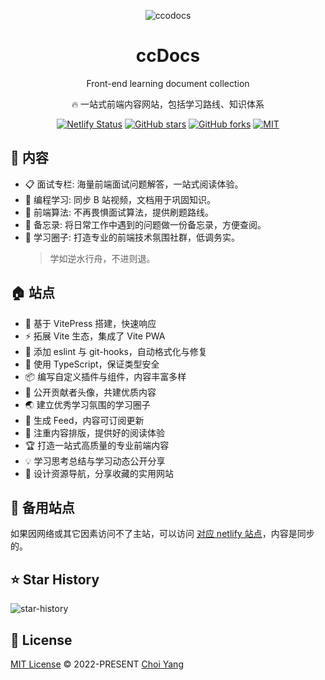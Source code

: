 <p align="center">
<img  alt="ccodocs" src="https://imgsbed-1301560453.cos.ap-shanghai.myqcloud.com//blogchodocs-logo.svg"/>
</p>

<h1 align="center">
ccDocs
</h1>

<p align="center">
Front-end learning document collection
</p>

<p align="center">
🔥 一站式前端内容网站，包括学习路线、知识体系
</p>

<p align="center">
<a href="https://main--dancing-dango-bc1810.netlify.app/"target="__blank" ><img alt="Netlify Status" src="https://api.netlify.com/api/v1/badges/3b1c6bab-4f16-43d1-814b-b095bac4d648/deploy-status"></a>
<a href="https://github.com/coderhzy/ccdocs" target="__blank"><img alt="GitHub stars" src="https://img.shields.io/github/stars/coderhzy/ccdocs?style=social"></a>
<a href="https://github.com/coderhzy/ccdocs/network"><img alt="GitHub forks" src="https://img.shields.io/github/forks/coderhzy/ccdocs?style=social"></a>
<a href="https://github.com/coderhzy/ccdocs" target="__blank"><img alt="MIT" src="https://img.shields.io/github/license/coderhzy/ccdocs"></a>

## 📓 内容

- 📋 面试专栏: 海量前端面试问题解答，一站式阅读体验。
- 💬 编程学习: 同步 B 站视频，文档用于巩固知识。
- 📓 前端算法: 不再畏惧面试算法，提供刷题路线。
- 🚚 备忘录: 将日常工作中遇到的问题做一份备忘录，方便查阅。
- 💭 学习圈子: 打造专业的前端技术氛围社群，低调务实。
  > 学如逆水行舟，不进则退。

## 🏠 站点

- 🚀 基于 VitePress 搭建，快速响应
- ⚡ 拓展 Vite 生态，集成了 Vite PWA
- 📏 添加 eslint 与 git-hooks，自动格式化与修复
- 🦾 使用 TypeScript，保证类型安全
- 📦 编写自定义插件与组件，内容丰富多样
- 🌈 公开贡献者头像，共建优质内容
- 🌏 建立优秀学习氛围的学习圈子
- 📡 生成 Feed，内容可订阅更新
- 📘 注重内容排版，提供好的阅读体验
- 🏆 打造一站式高质量的专业前端内容
- 💡 学习思考总结与学习动态公开分享
- 🍭 设计资源导航，分享收藏的实用网站

## 🔋 备用站点

如果因网络或其它因素访问不了主站，可以访问 [对应 netlify 站点](https://main--dancing-dango-bc1810.netlify.app/)，内容是同步的。

## ⭐ Star History

![star-history](https://api.star-history.com/svg?repos=coderhzy/ccdocs&type=Date)

## 📄 License

[MIT License](https://github.com/coderhzy/ccdocs/blob/main/LICENSE) © 2022-PRESENT [Choi Yang](https://github.com/Chocolate1999)
